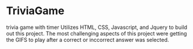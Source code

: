 # TriviaGame
trivia game with timer
Utilizes HTML, CSS, Javascript, and Jquery to build out this project.
The most challenging aspects of this project were getting the GIFS to play after a correct or inccorrect answer was selected. 
